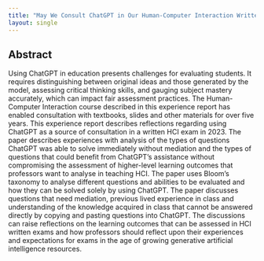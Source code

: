 ```yaml
---
title: "May We Consult ChatGPT in Our Human-Computer Interaction Written Exam? An Experience Report After a Professor Answered Yes"
layout: single
---
```


## Abstract
Using ChatGPT in education presents challenges for evaluating students. It requires distinguishing between original ideas and those generated by the model, assessing critical thinking skills, and gauging subject mastery accurately, which can impact fair assessment practices. The Human-Computer Interaction course described in this experience report has enabled consultation with textbooks, slides and other materials for over five years. This experience report describes reflections regarding using ChatGPT as a source of consultation in a written HCI exam in 2023. The paper describes experiences with analysis of the types of questions ChatGPT was able to solve immediately without mediation and the types of questions that could benefit from ChatGPT’s assistance without compromising the assessment of higher-level learning outcomes that professors want to analyse in teaching HCI. The paper uses Bloom’s taxonomy to analyse different questions and abilities to be evaluated and how they can be solved solely by using ChatGPT. The paper discusses questions that need mediation, previous lived experience in class and understanding of the knowledge acquired in class that cannot be answered directly by copying and pasting questions into ChatGPT. The discussions can raise reflections on the learning outcomes that can be assessed in HCI written exams and how professors should reflect upon their experiences and expectations for exams in the age of growing generative artificial intelligence resources.
